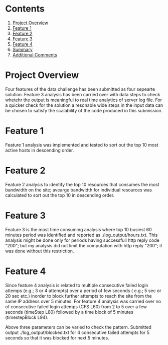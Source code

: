 # Contents
1. [Project Overview](README.md#project-overview)
2. [Feature 1](README.md#comments-on-feature-1)
3. [Feature 2](README.md#comments-on-feature-2)
4. [Feature 3](README.md#comments-on-feature-3)
5. [Feature 4](README.md#comments-on-feature-4)
6. [Summary](README.md#summary)
7. [Additional Comments](README.md#additional-comments)

# Project Overview

Four features of the data challenge has been submitted as four sepearte solution. Feature 3 analysis has been carried over with data steps to check whetehr the output is meaningful to real time analytics of server log file. For a quicker check for the solution a resonable wide steps in the input data can be chosen to satisfy the scalability of the code produced in this submission.

# Feature 1

Feature 1 analysis was implemented and tested to sort out the top 10 most active hosts in descending order.

# Feature 2

Feature 2 analysis to identify the top 10 resources that consumes the most bandwidth on the site; avearge bandwidth for individual resources was calculated to sort out the top 10 in descending order.

# Feature 3

Feature 3 is the most time consuming analysis where top 10 busiest 60 minutes period was identified and reported as ./log_output/hours.txt. This analysis might be done only for periods having successfull http reply code "200"; but my analysis did not limit the computation with http reply "200"; it was done without this restriction.

# Feature 4

Since feature 4 analysis is related to multiple consecutive failed login attemps (e.g.; 3 or 4 attempts) over a period of few seconds ( e.g.; 5 sec or 20 sec etc.) inorder to block further attempts to reach the site from the same IP address over 5 minutes. For feature 4 analysis was carried over no of consecutive failed login attemps (CFS L60) from 2 to 5 over a few seconds (timeStep L80) followed by a time block of 5 minutes (timestepBlock L94).

Above three parameters can be varied to check the pattern. Submitted output ./log_output/blocked.txt for  4 consecutive failed attempts for 5 seconds so that it was blocked for next 5 minutes.

